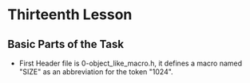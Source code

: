 # Thirteenth Lesson

## Basic Parts of the Task

- First Header file is 0-object_like_macro.h, it defines a macro named "SIZE" as an abbreviation for the token "1024".

